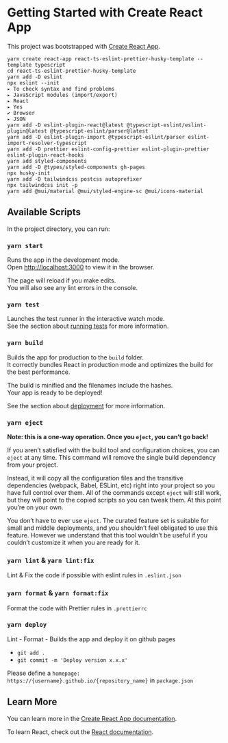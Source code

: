 # Getting Started with Create React App

This project was bootstrapped with [Create React App](https://github.com/facebook/create-react-app).

```console
yarn create react-app react-ts-eslint-prettier-husky-template --template typescript
cd react-ts-eslint-prettier-husky-template
yarn add -D eslint
npx eslint --init
▸ To check syntax and find problems
▸ JavaScript modules (import/export)
▸ React
▸ Yes
✔ Browser
▸ JSON
yarn add -D eslint-plugin-react@latest @typescript-eslint/eslint-plugin@latest @typescript-eslint/parser@latest
yarn add -D eslint-plugin-import @typescript-eslint/parser eslint-import-resolver-typescript
yarn add -D prettier eslint-config-prettier eslint-plugin-prettier eslint-plugin-react-hooks
yarn add styled-components
yarn add -D @types/styled-components gh-pages
npx husky-init
yarn add -D tailwindcss postcss autoprefixer
npx tailwindcss init -p
yarn add @mui/material @mui/styled-engine-sc @mui/icons-material
```

## Available Scripts

In the project directory, you can run:

### `yarn start`

Runs the app in the development mode.\
Open [http://localhost:3000](http://localhost:3000) to view it in the browser.

The page will reload if you make edits.\
You will also see any lint errors in the console.

### `yarn test`

Launches the test runner in the interactive watch mode.\
See the section about [running tests](https://facebook.github.io/create-react-app/docs/running-tests) for more information.

### `yarn build`

Builds the app for production to the `build` folder.\
It correctly bundles React in production mode and optimizes the build for the best performance.

The build is minified and the filenames include the hashes.\
Your app is ready to be deployed!

See the section about [deployment](https://facebook.github.io/create-react-app/docs/deployment) for more information.

### `yarn eject`

**Note: this is a one-way operation. Once you `eject`, you can’t go back!**

If you aren’t satisfied with the build tool and configuration choices, you can `eject` at any time. This command will remove the single build dependency from your project.

Instead, it will copy all the configuration files and the transitive dependencies (webpack, Babel, ESLint, etc) right into your project so you have full control over them. All of the commands except `eject` will still work, but they will point to the copied scripts so you can tweak them. At this point you’re on your own.

You don’t have to ever use `eject`. The curated feature set is suitable for small and middle deployments, and you shouldn’t feel obligated to use this feature. However we understand that this tool wouldn’t be useful if you couldn’t customize it when you are ready for it.

### `yarn lint` & `yarn lint:fix`

Lint & Fix the code if possible with eslint rules in `.eslint.json`

### `yarn format` & `yarn format:fix`

Format the code with Prettier rules in `.prettierrc`

### `yarn deploy`

Lint - Format - Builds the app and deploy it on github pages

- `git add .`
- `git commit -m 'Deploy version x.x.x'`

Please define a `homepage: https://{username}.github.io/{repository_name}` in `package.json`

## Learn More

You can learn more in the [Create React App documentation](https://facebook.github.io/create-react-app/docs/getting-started).

To learn React, check out the [React documentation](https://reactjs.org/).
